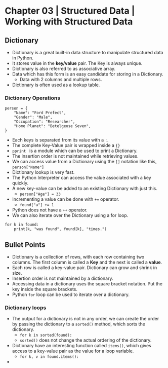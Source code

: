 # Chapter 03 | Structured Data | Working with Structured Data #

## Dictionary ##

* Dictionary is a great built-in data structure to manipulate structured data in Python.
* It stores value in the **key/value** pair. The Key is always unique.
* Dictionary is also referred to as associative array.
* Data which has this form is an easy candidate for storing in a Dictionary.
    - Data with 2 columns and multiple rows.
* Dictionary is often used as a lookup table.

### Dictionary Operations ###

````
person = {
    "Name": "Ford Prefect",
    "Gender": "Male",
    "Occupation": "Researcher",
    "Home Planet": "Betelgeuse Seven",
}
````
* Each keys is separated from its value with a `:`.
* The complete Key-Value pair is wrapped inside a `{}`
* `pprint ` is a module which can be used to print a Dictionary.
* The insertion order is not maintained while retrieving values.
* We can access value from a Dictionary using the `[]` notation like this, `person["Name"]`
* Dictionary lookup is very fast.
* The Python Interpreter can access the value associated with a key quickly.
* A new key-value can be added to an existing Dictionary with just this.
    - `person["Age"] = 33`
* Incrementing a value can be done with `+=` operator.
    - `found["a"] += 1`
* Python does not have a `++` operator.
* We can also iterate over the Dictionary using a for loop.

````
for k in found:
    print(k, "was found", found[k], "times.")
````


## Bullet Points ##
* Dictionary is a collection of rows, with each row containing two columns. The first column is called a **Key** and the next is called a **value**.
* Each row is called a key-value pair. Dictionary can grow and shrink in size.
* Insertion order is not maintained by a dictionary.
* Accessing data in a dictionary uses the square bracket notation. Put the key inside the square brackets.
* Python `for` loop can be used to iterate over a dictionary. 


### Dictionary loops ###
* The output for a dictionary is not in any order, we can create the order by passing the dictionary to a `sorted()` method, which sorts the dictionary.
    - `for k in sorted(found):`
    - `sorted()` does not change the actual ordering of the dictionary.
* Dictionary have an interesting function called `items()`, which gives access to a key-value pair as the value for a loop variable.
    - `for k, v in found.items():`
* 
